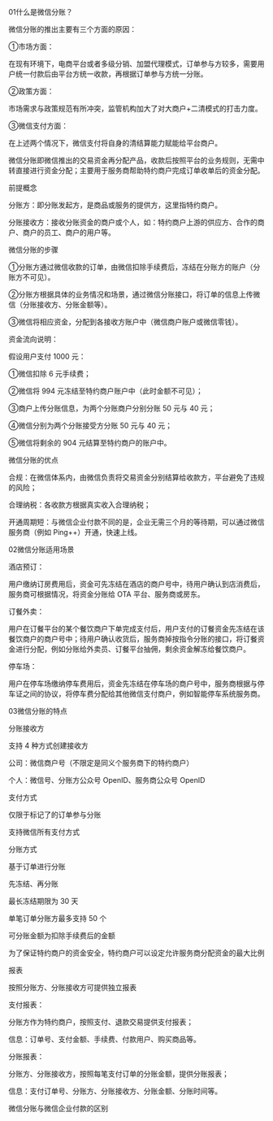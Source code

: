 01什么是微信分账？

微信分账的推出主要有三个方面的原因：

①市场方面：

在现有环境下，电商平台或者多级分销、加盟代理模式，订单参与方较多，需要用户统一付款后由平台方统一收款，再根据订单参与方统一分账。

②政策方面：

市场需求与政策规范有所冲突，监管机构加大了对大商户+二清模式的打击力度。

③微信支付方面：

在上述两个情况下，微信支付将自身的清结算能力赋能给平台商户。

微信分账即微信推出的交易资金再分配产品，收款后按照平台的业务规则，无需中转直接进行资金分配；主要用于服务商帮助特约商户完成订单收单后的资金分配。

前提概念

分账方：即分账发起方，是商品或服务的提供方，这里指特约商户。

分账接收方：接收分账资金的商户或个人，如：特约商户上游的供应方、合作的商户、商户的员工、商户的用户等。

微信分账的步骤

①分账方通过微信收款的订单，由微信扣除手续费后，冻结在分账方的账户（分账方不可见）。

②分账方根据具体的业务情况和场景，通过微信分账接口，将订单的信息上传微信（分账接收方、分账金额等）。

③微信将相应资金，分配到各接收方账户中（微信商户账户或微信零钱）。


资金流向说明：

假设用户支付 1000 元：

①微信扣除 6 元手续费；

②微信将 994 元冻结至特约商户账户中（此时金额不可见）；

③商户上传分账信息，为两个分账商户分别分账 50 元与 40 元；

④微信分别为两个分账接受方分账 50 元与 40 元；

⑤微信将剩余的 904 元结算至特约商户的账户中。

微信分账的优点

合规：在微信体系内，由微信负责将交易资金分别结算给收款方，平台避免了违规的风险；

合理纳税：各收款方根据真实收入合理纳税；

开通周期短：与微信企业付款不同的是，企业无需三个月的等待期，可以通过微信服务商（例如 Ping++）开通，快速上线。

02微信分账适用场景

酒店预订：

用户缴纳订房费用后，资金可先冻结在酒店的商户号中，待用户确认到店消费后，服务商可根据情况，将资金分账给 OTA 平台、服务商或房东。


订餐外卖：

用户在订餐平台的某个餐饮商户下单完成支付后，用户支付的订餐资金先冻结在该餐饮商户的商户号中；待用户确认收货后，服务商掉按指令分账的接口，将订餐资金进行分配，例如分账给外卖员、订餐平台抽佣，剩余资金解冻给餐饮商户。


停车场：

用户在停车场缴纳停车费用后，资金先冻结在停车场的商户号中，服务商根据与停车证之间的协议，将停车费分配给其他微信支付商户，例如智能停车系统服务商。


03微信分账的特点

分账接收方

支持 4 种方式创建接收方

公司：微信商户号（不限定是同义个服务商下的特约商户）

个人：微信号、分账方公众号 OpenID、服务商公众号 OpenID

支付方式

仅限于标记了的订单参与分账

支持微信所有支付方式


分账方式

基于订单进行分账

先冻结、再分账

最长冻结期限为 30 天

单笔订单分账方最多支持 50 个

可分账金额为扣除手续费后的金额

为了保证特约商户的资金安全，特约商户可以设定允许服务商分配资金的最大比例




报表

按照分账方、分账接收方可提供独立报表

支付报表：

分账方作为特约商户，按照支付、退款交易提供支付报表；

信息：订单号、支付金额、手续费、付款用户、购买商品等。

分账报表：

分账方、分账接收方，按照每笔支付订单的分账金额，提供分账报表；

信息：支付订单号、分账方、分账接收方、分账金额、分账时间等。

微信分账与微信企业付款的区别